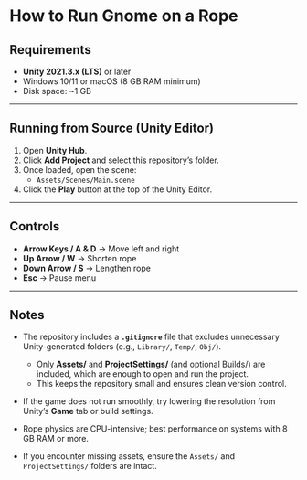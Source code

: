 # How to Run Gnome on a Rope

## Requirements
- **Unity 2021.3.x (LTS)** or later  
- Windows 10/11 or macOS (8 GB RAM minimum)  
- Disk space: ~1 GB  


---

## Running from Source (Unity Editor)
1. Open **Unity Hub**.  
2. Click **Add Project** and select this repository’s folder.  
3. Once loaded, open the scene:  
   - `Assets/Scenes/Main.scene`  
4. Click the **Play** button at the top of the Unity Editor.  
  

---

## Controls
- **Arrow Keys / A & D** → Move left and right  
- **Up Arrow / W** → Shorten rope  
- **Down Arrow / S** → Lengthen rope  
- **Esc** → Pause menu  

---

## Notes
- The repository includes a **`.gitignore`** file that excludes unnecessary Unity-generated folders (e.g., `Library/`, `Temp/`, `Obj/`).  
  -  Only **Assets/** and **ProjectSettings/** (and optional Builds/) are included, which are enough to open and run the project.  
  - This keeps the repository small and ensures clean version control.  

- If the game does not run smoothly, try lowering the resolution from Unity’s **Game** tab or build settings.  
- Rope physics are CPU-intensive; best performance on systems with 8 GB RAM or more.  
- If you encounter missing assets, ensure the `Assets/` and `ProjectSettings/` folders are intact.  
